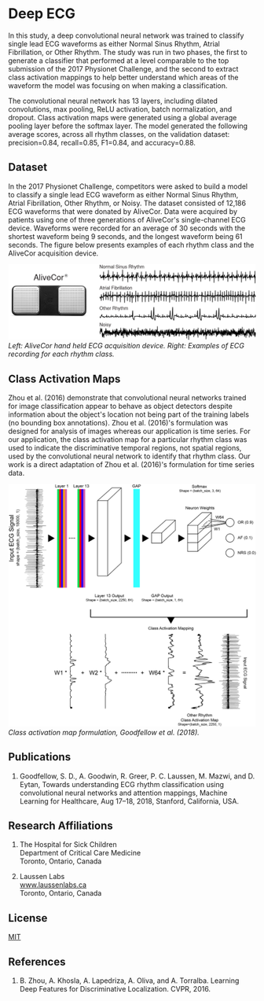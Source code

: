 # Deep ECG
In this study, a deep convolutional neural network was trained to classify single lead ECG waveforms as either 
Normal Sinus Rhythm, Atrial Fibrillation, or Other Rhythm. The study was run in two phases, the first to generate a 
classifier that performed at a level comparable to the top submission of the 2017 Physionet Challenge, and the second 
to extract class activation mappings to help better understand which areas of the waveform the model was focusing on 
when making a classification. 

The convolutional neural network has 13 layers, including dilated convolutions, max pooling, ReLU activation, batch
normalization, and dropout. Class activation maps were generated using a global average pooling layer before the 
softmax layer. The model generated the following average scores, across all rhythm classes, on the validation dataset: 
precision=0.84, recall=0.85, F1=0.84, and accuracy=0.88. 

## Dataset
In the 2017 Physionet Challenge, competitors were asked to build a model to classify a single lead ECG waveform as 
either Normal Sinus Rhythm, Atrial Fibrillation, Other Rhythm, or Noisy. The dataset consisted of 12,186 ECG waveforms 
that were donated by AliveCor. Data were acquired by patients using one of three generations of AliveCor's 
single-channel ECG device. Waveforms were recorded for an average of 30 seconds with the shortest waveform being 9 
seconds, and the longest waveform being 61 seconds. The figure below presents examples of each rhythm class and the 
AliveCor acquisition device.

![Waveform Image](figures/waveform_examples.png) 
*Left: AliveCor hand held ECG acquisition device. Right: Examples of ECG recording for each rhythm class.*

## Class Activation Maps
Zhou et al. (2016) demonstrate that convolutional neural networks trained for image classification appear to behave as 
object detectors despite information about the object's location not being part of the training labels (no bounding box 
annotations). Zhou et al. (2016)'s formulation was designed for analysis of images whereas our application is time 
series. For our application, the class activation map for a particular rhythm class was used to indicate the 
discriminative temporal regions, not spatial regions, used by the convolutional neural network to identify that rhythm
class. Our work is a direct adaptation of Zhou et al. (2016)'s formulation for time series data.

![Waveform Image](figures/class_activation_map_formulation.png) 
*Class activation map formulation, Goodfellow et al. (2018).*

## Publications
1. Goodfellow, S. D., A. Goodwin, R. Greer, P. C. Laussen, M. Mazwi, and D. Eytan, Towards understanding ECG rhythm 
classification using convolutional neural networks and attention mappings, Machine Learning for Healthcare, Aug 17–18, 
2018, Stanford, California, USA. 

## Research Affiliations
1. The Hospital for Sick Children <br>
Department of Critical Care Medicine  <br>
Toronto, Ontario, Canada

2. Laussen Labs <br>
www.laussenlabs.ca  <br>
Toronto, Ontario, Canada

## License
[MIT](LICENSE.txt)

## References
1. B. Zhou, A. Khosla, A. Lapedriza, A. Oliva, and A. Torralba. Learning Deep Features for Discriminative Localization. 
CVPR, 2016.
